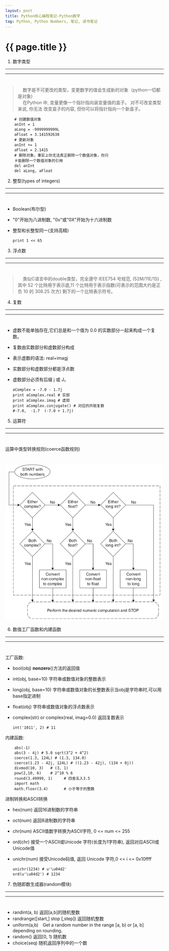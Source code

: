 ```yaml
---
layout: post
title: Python核心编程笔记-Python数字
tag: Python, Python Numbers, 笔记, 读书笔记
---
```


{{ page.title }}
================

1. 数字类型
-------------
*****
# 
>&nbsp;&nbsp;&nbsp;&nbsp;数字是不可更改的类型，变更数字的值会生成新的对象（python一切都是对象) <br />
>&nbsp;&nbsp;&nbsp;&nbsp;在Python 中, 变量更像一个指针指向装变量值的盒子。 对不可改变类型来说, 你无法
改变盒子的内容, 但你可以将指针指向一个新盒子。

        # 创建数值对象
        anInt = 1
        aLong = -9999999999L
        aFloat = 3.141592638
        # 更新对象
        anInt += 1
        aFloat = 2.1415
        # 删除对象，事实上你无法真正删除一个数值对象，你只
        ＃能删除一个数值对象的引用
        del anInt
        del aLong, aFloat

2. 整型(types of integers)
--------------------------
*****
# 
*   Boolean(布尔型)
*   "0"开始为八进制数, "0x"或"0X"开始为十六进制数
*   整型和长整型同一(支持高精)

        print 1 << 65

3. 浮点数
----------
*****
# 
>&nbsp;&nbsp;&nbsp;&nbsp;类似C语言中的double类型，完全遵守 IEEE754 号规范, (52M/11E/1S) ,
其中 52 个比特用于表示底,11 个比特用于表示指数(可表示的范围大约是正负 10 的 308.25 次方) 剩下的一个比特表示符号。

4. 复数
----------
****
# 
*   虚数不能单独存在,它们总是和一个值为 0.0 的实数部分一起来构成一个复数。
*   复数由实数部分和虚数部分构成
*   表示虚数的语法: real+imagj
*   实数部分和虚数部分都是浮点数
*   虚数部分必须有后缀 j 或 J。
        
        aComplex = -7.0 - 1.7j
        print aComplex.real # 实部
        print aComplex.imag # 虚部
        print aComplex.conjugate() # 对应的共轭复数
        #-7.0,  -1.7  (-7.0 + 1.7j)

5. 运算符　
------------
*****
# 
运算中类型转换规则(coerce函数规则)
# 
![Alt Python-style-change-rule](/images/coerce-style-change-rule.png)

6. 数值工厂函数和内建函数
--------------
*****
# 
工厂函数: 

*   bool(obj)           __nonzero__()方法的返回值
*   int(obj, base=10)   字符串或数值对象的整数表示
*   long(obj, base=10)  字符串或数值对象的长整数表示当obj是字符串时,可以用base指定进制
*   float(obj)          字符串或数值对象的浮点数表示
*   complex(str) or complex(real, imag=0.0) 返回复数表示

        int('1011', 2) # 11

内建函数:
        
        abs(-1)
        abs(3 - 4j) # 5.0 sqrt(3^2 + 4^2)
        coerce(1.3, 124L) # (1.3, 134.0)
        coerce(1.23 - 42j, 124L) # ((1.23 - 42j), (134 + 0j))
        divmod(10, 3)   # (3, 1)
        pow(2,10, 6)    # 2^10 % 6
        round(3.49999, 1)     # 四舍五入3.5
        import math
        math.floor(3.4)       # 小于等于的整数

进制转换和ASCII转换

*   hex(num)    返回16进制数的字符串
*   oct(num)    返回8进制数的字符串
*   chr(num)    ASCII值数字转换为ASCII字符, 0 <= num <= 255
*   ord(chr)    接受一个ASCII或Unicode 字符(长度为1字符串), 返回对应ASCII或Unicode值
*   unichr(num) 接受Unicode码值, 返回 Unicode 字符,0 <= i <= 0x10ffff

        unichr(1234) # u'\u04d2'
        ord(u'\u04d2') # 1234

7. 伪随即数生成器(random模块)
------------------
****
# 

*   randint(a, b)   返回[a,b]的随机整数
*   randrange([start,] stop [,step]) 返回随机整数
*   uniform(a,b)　Get a random number in the range [a, b) or [a, b] depending on rounding.
*   random()    返回[0, 1) 随机数
*   choice(seq) 随机返回序列中的一个数
